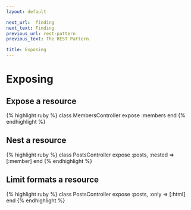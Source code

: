 ```yaml
---
layout: default

next_url:  finding
next_text: Finding
previous_url: rest-pattern
previous_text: The REST Pattern

title: Exposing
---
```


# Exposing

## Expose a resource

{% highlight ruby %}
class MembersController
  expose :members
end
{% endhighlight %}


## Nest a resource

{% highlight ruby %}
class PostsController
  expose :posts, :nested => [:member]
end
{% endhighlight %}

## Limit formats a resource

{% highlight ruby %}
class PostsController
  expose :posts, :only => [:html]
end
{% endhighlight %}